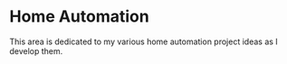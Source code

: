 # Home Automation
This area is dedicated to my various home automation project ideas as I develop them.
